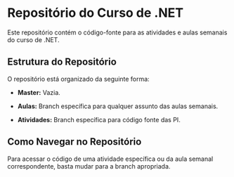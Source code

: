 # Repositório do Curso de .NET

Este repositório contém o código-fonte para as atividades e aulas semanais do curso de .NET.

## Estrutura do Repositório

O repositório está organizado da seguinte forma:

- **Master:** Vazia.

- **Aulas:** Branch específica para qualquer assunto das aulas semanais.

- **Atividades:** Branch específica para código fonte das PI.

## Como Navegar no Repositório

Para acessar o código de uma atividade específica ou da aula semanal correspondente, basta mudar para a branch apropriada. 

